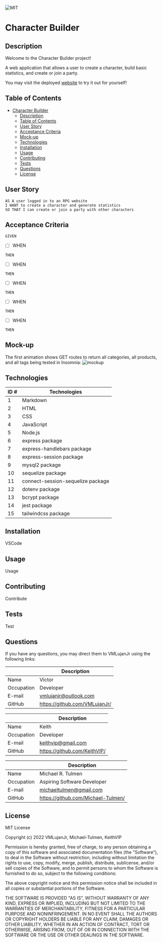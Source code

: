 ![MIT](https://img.shields.io/badge/License-MIT-blue)

# Character Builder

## Description

Welcome to the Character Builder project!

A web application that allows a user to create a character, build basic statistics, and create or join a party.

You may visit the deployed [website](?) to try it out for yourself!

## Table of Contents

- [Character Builder](#character-builder)
  - [Description](#description)
  - [Table of Contents](#table-of-contents)
  - [User Story](#user-story)
  - [Acceptance Criteria](#acceptance-criteria)
  - [Mock-up](#mock-up)
  - [Technologies](#technologies)
  - [Installation](#installation)
  - [Usage](#usage)
  - [Contributing](#contributing)
  - [Tests](#tests)
  - [Questions](#questions)
  - [License](#license)

## User Story

```
AS A user logged in to an RPG website
I WANT to create a character and generate statistics
SO THAT I can create or join a party with other characters
```

## Acceptance Criteria

```
GIVEN
```

- [ ] WHEN

```
THEN
```

- [ ] WHEN

```
THEN
```

- [ ] WHEN

```
THEN
```

- [ ] WHEN

```
THEN
```

- [ ] WHEN

```
THEN
```

## Mock-up

The first animation shows GET routes to return all categories, all products, and all tags being tested in Insomnia:
![mockup](./public/assets/images/image.png)

## Technologies

| ID # | Technologies                      |
| ---- | --------------------------------- |
| 1    | Markdown                          |
| 2    | HTML                              |
| 3    | CSS                               |
| 4    | JavaScript                        |
| 5    | Node.js                           |
| 6    | express package                   |
| 7    | express-handlebars package        |
| 8    | express-session package           |
| 9    | mysql2 package                    |
| 10   | sequelize package                 |
| 11   | connect-session-sequelize package |
| 12   | dotenv package                    |
| 13   | bcrypt package                    |
| 14   | jest package                      |
| 15   | tailwindcss package               |

## Installation

VSCode

## Usage

Usage

## Contributing

Contribute

## Tests

Test

## Questions

If you have any questions, you may direct them to VMLujanJr using the following links:

|            | Description                     |
| ---------- | ------------------------------- |
| Name       | Victor                          |
| Occupation | Developer                       |
| E-mail     | <vmlujanjr@outlook.com>         |
| GitHub     | <https://github.com/VMLujanJr/> |

|            | Description                    |
| ---------- | ------------------------------ |
| Name       | Keith                          |
| Occupation | Developer                      |
| E-mail     | <keithvip@gmail.com>           |
| GitHub     | <https://github.com/KeithVIP/> |

|            | Description                          |
| ---------- | ------------------------------------ |
| Name       | Michael R. Tulmen                    |
| Occupation | Aspiring Software Developer          |
| E-mail     | <michaeltulmen@gmail.com>            |
| GitHub     | <https://github.com/Michael-Tulmen/> |

## License

MIT License

Copyright (c) 2022 VMLujanJr, Michael-Tulmen, KeithVIP

Permission is hereby granted, free of charge, to any person obtaining a copy
of this software and associated documentation files (the "Software"), to deal
in the Software without restriction, including without limitation the rights
to use, copy, modify, merge, publish, distribute, sublicense, and/or sell
copies of the Software, and to permit persons to whom the Software is
furnished to do so, subject to the following conditions:

The above copyright notice and this permission notice shall be included in all
copies or substantial portions of the Software.

THE SOFTWARE IS PROVIDED "AS IS", WITHOUT WARRANTY OF ANY KIND, EXPRESS OR
IMPLIED, INCLUDING BUT NOT LIMITED TO THE WARRANTIES OF MERCHANTABILITY,
FITNESS FOR A PARTICULAR PURPOSE AND NONINFRINGEMENT. IN NO EVENT SHALL THE
AUTHORS OR COPYRIGHT HOLDERS BE LIABLE FOR ANY CLAIM, DAMAGES OR OTHER
LIABILITY, WHETHER IN AN ACTION OF CONTRACT, TORT OR OTHERWISE, ARISING FROM,
OUT OF OR IN CONNECTION WITH THE SOFTWARE OR THE USE OR OTHER DEALINGS IN THE
SOFTWARE.